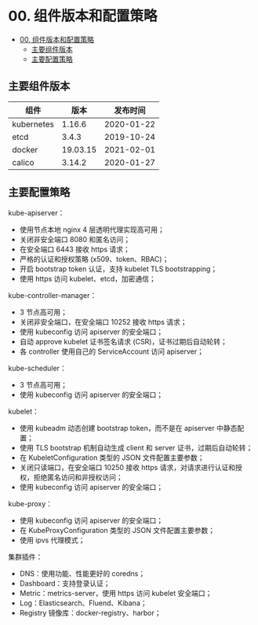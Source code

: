 # 00. 组件版本和配置策略

<!-- TOC -->

- [00. 组件版本和配置策略](#00-组件版本和配置策略)
    - [主要组件版本](#主要组件版本)
    - [主要配置策略](#主要配置策略)

<!-- /TOC -->

## 主要组件版本

| 组件 | 版本 | 发布时间 |
| --- | --- | --- |
| kubernetes | 1.16.6 | 2020-01-22 |
| etcd | 3.4.3 | 2019-10-24 |
| docker | 19.03.15 | 2021-02-01 |
| calico | 3.14.2 | 2020-01-27 |


## 主要配置策略

kube-apiserver：

+ 使用节点本地 nginx 4 层透明代理实现高可用；
+ 关闭非安全端口 8080 和匿名访问；
+ 在安全端口 6443 接收 https 请求；
+ 严格的认证和授权策略 (x509、token、RBAC)；
+ 开启 bootstrap token 认证，支持 kubelet TLS bootstrapping；
+ 使用 https 访问 kubelet、etcd，加密通信；

kube-controller-manager：

+ 3 节点高可用；
+ 关闭非安全端口，在安全端口 10252 接收 https 请求；
+ 使用 kubeconfig 访问 apiserver 的安全端口；
+ 自动 approve kubelet 证书签名请求 (CSR)，证书过期后自动轮转；
+ 各 controller 使用自己的 ServiceAccount 访问 apiserver；

kube-scheduler：

+ 3 节点高可用；
+ 使用 kubeconfig 访问 apiserver 的安全端口；

kubelet：

+ 使用 kubeadm 动态创建 bootstrap token，而不是在 apiserver 中静态配置；
+ 使用 TLS bootstrap 机制自动生成 client 和 server 证书，过期后自动轮转；
+ 在 KubeletConfiguration 类型的 JSON 文件配置主要参数；
+ 关闭只读端口，在安全端口 10250 接收 https 请求，对请求进行认证和授权，拒绝匿名访问和非授权访问；
+ 使用 kubeconfig 访问 apiserver 的安全端口；

kube-proxy：

+ 使用 kubeconfig 访问 apiserver 的安全端口；
+ 在 KubeProxyConfiguration  类型的 JSON 文件配置主要参数；
+ 使用 ipvs 代理模式；

集群插件：

+ DNS：使用功能、性能更好的 coredns；
+ Dashboard：支持登录认证；
+ Metric：metrics-server，使用 https 访问 kubelet 安全端口；
+ Log：Elasticsearch、Fluend、Kibana；
+ Registry 镜像库：docker-registry、harbor；